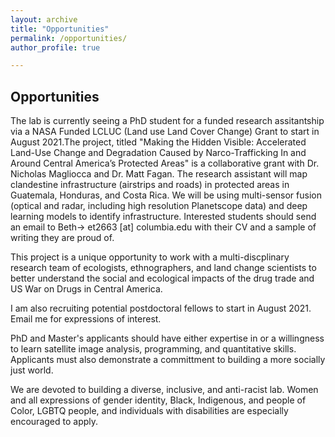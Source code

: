 ```yaml
---
layout: archive
title: "Opportunities"
permalink: /opportunities/
author_profile: true

---
```


## Opportunities

The lab is currently seeing a PhD student for a funded research assitantship via a NASA Funded LCLUC (Land use Land Cover Change) Grant to start in August 2021.The project, titled "Making the Hidden Visible: Accelerated Land-Use Change and Degradation Caused by Narco-Trafficking In and Around Central America’s Protected Areas" is a collaborative grant with Dr. Nicholas Magliocca and Dr. Matt Fagan.
The research assistant will map clandestine infrastructure (airstrips and roads) in protected areas in Guatemala, Honduras, and Costa Rica. We will be using multi-sensor fusion (optical and radar, including high resolution Planetscope data) and deep learning models to identify infrastructure.
Interested students should send an email to Beth-> et2663 [at] columbia.edu with their CV and a sample of writing they are proud of.

This project is a unique opportunity to work with a multi-discplinary research team of ecologists, ethnographers, and land change scientists to better understand the social and ecological impacts of the drug trade and US War on Drugs in Central America.

I am also recruiting potential postdoctoral fellows to start in August 2021. Email me for expressions of interest. 

PhD and Master's applicants should have either expertise in or a willingness to learn satellite image analysis, programming, and quantitative skills. Applicants must also demonstrate a committment to building a more socially just world.

We are devoted to building a diverse, inclusive, and anti-racist lab. Women and all expressions of gender identity, Black, Indigenous, and people of Color, LGBTQ people, and individuals with disabilities are especially encouraged to apply.


